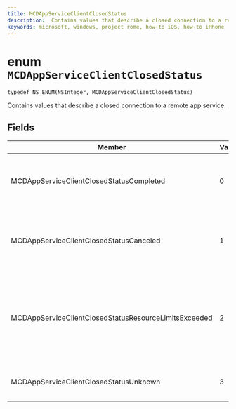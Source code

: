 ```yaml
---
title: MCDAppServiceClientClosedStatus
description:  Contains values that describe a closed connection to a remote app service.
keywords: microsoft, windows, project rome, how-to iOS, how-to iPhone 
---
```


# enum `MCDAppServiceClientClosedStatus`

```
typedef NS_ENUM(NSInteger, MCDAppServiceClientClosedStatus)
```

Contains values that describe a closed connection to a remote app service.

## Fields

|Member   |Value   |Description   |
|--------|-------|-------------|
|MCDAppServiceClientClosedStatusCompleted |0| The endpoint for the app service closed gracefully.|
|MCDAppServiceClientClosedStatusCanceled |1| The endpoint for the app service was closed by the client or the system.|
|MCDAppServiceClientClosedStatusResourceLimitsExceeded |2| The endpoint for the app service was closed because the endpoint ran out of resources.|
|MCDAppServiceClientClosedStatusUnknown |3| An unknown error occurred.|